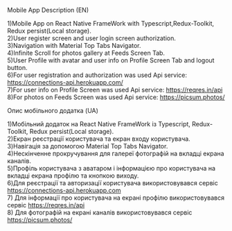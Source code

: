 Mobile App Description (EN)

1)Mobile App on React Native FrameWork with Typescript,Redux-Toolkit, Redux persist(Local storage). <br/>
2)User register screen and user login screen authorization.<br/>
3)Navigation with Material Top Tabs Navigator.<br/>
4)Infinite Scroll for photos gallery at Feeds Screen Tab.<br/>
5)User Profile with avatar and user info on Profile Screen Tab and logout button.<br/>
6)For user registration and authorization was used Api service: https://connections-api.herokuapp.com/<br/>
7)For user info on Profile Screen was used Api service: https://reqres.in/api<br/>
8)For photos on Feeds Screen was used Api service: https://picsum.photos/<br/>




Опис мобільного додатка (UA)<br/>

1)Мобільний додаток на React Native FrameWork із Typescript, Redux-Toolkit, Redux persist(Local storage).<br/>
2)Екран реєстрації користувача та екран входу користувача.<br/>
3)Навігація за допомогою Material Top Tabs Navigator.<br/>
4)Нескінченне прокручування для галереї фотографій на вкладці екрана каналів.<br/>
5)Профіль користувача з аватаром і інформацією про користувача на вкладці екрана профілю та кнопкою виходу.<br/>
6)Для реєстрації та авторизації користувача використовувався сервіс https://connections-api.herokuapp.com<br/>
7) Для інформації про користувача на екрані профілю використовувався сервіс https://reqres.in/api<br/>
8) Для фотографій на екрані каналів використовувався сервіс https://picsum.photos/<br/>

